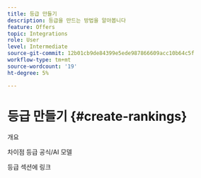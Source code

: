 ```yaml
---
title: 등급 만들기
description: 등급을 만드는 방법을 알아봅니다
feature: Offers
topic: Integrations
role: User
level: Intermediate
source-git-commit: 12b01cb9de84399e5ede987866609acc10b64c5f
workflow-type: tm+mt
source-wordcount: '19'
ht-degree: 5%

---
```


# 등급 만들기 {#create-rankings}

개요

차이점 등급 공식/AI 모델

등급 섹션에 링크